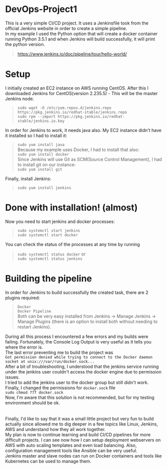 # DevOps-Project1
This is a very simple CI/CD project. It uses a Jenkinsfile took from the official Jenkins website in order to create a simple pipeline.<br/>
In my example I used the Python option that will create a docker container running Python 3.5.1 and when Jenkins will build successfully, it will print the python version.<br/>
>https://www.jenkins.io/doc/pipeline/tour/hello-world/
# Setup
I initially created an EC2 instance on AWS running CentOS.
After this I downloaded Jenkins for CentOS(version 2.235.5) - This will be the master Jenkins node.

>`sudo wget -O /etc/yum.repos.d/jenkins.repo https://pkg.jenkins.io/redhat-stable/jenkins.repo`<br/> 
>`sudo rpm --import https://pkg.jenkins.io/redhat-stable/jenkins.io.key`

In order for Jenkins to work, it needs java also. My EC2 instance didn't have it installed so I had to install it:<br/>
>`sudo yum install java`<br/>
Because my example uses Docker, I had to install that also:<br/>
>`sudo yum install docker`<br/>
Since Jenkins will use Git as SCM(Source Control Management), I had to install git on our instance:<br/>
>`sudo yum install git`


Finally, install Jenkins:<br/>
>`sudo yum install jenkins`
# Done with installation! (almost)
Now you need to start jenkins and docker processes:<br/>
> `sudo systemctl start jenkins`<br/>
> `sudo systemctl start docker`

You can check the status of the processes at any time by running<br/>
>`sudo systemctl status docker` or<br/> 
>`sudo systemctl status jenkins`

# Building the pipeline
In order for Jenkins to build successfully the created task, there are 2 plugins required:<br/>
>`Docker`<br/>
>`Docker Pipeline`<br/>
Both can be very easy installed from Jenkins -> Manage Jenkins -> Manage Plugins (there is an option to install both without needing to restart Jenkins).<br/>


During all this process I encountered a few errors and my builds were failing. Fortunately, the Console Log Output is very useful as it tells you where the error is.<br/>
The last error preventing me to build the project was<br/>
`Got permission denied while trying to connect to the Docker daemon socket at unix:///var/run/docker.sock...`<br/>
After a bit of troubleshooting, I understood that the jenkins service running under the jenkins user couldn't access the docker engine due to permission issues.<br/>
I tried to add the jenkins user to the docker group but still didn't work. 
Finally, I changed the permissions for `docker.sock` file<br/>
`sudo chmod 777 docker.sock`<br/>
Now, I'm aware that this solution is not recommended, but for my testing environment should be ok.<br/><br/><br/>
Finally, I'd like to say that it was a small little project but very fun to build actually since allowed me to dig deeper in a few topics like Linux, Jenkins, AWS and understand how they all work together. <br/>
My plan is now to continue learning and build CI/CD pipelines for more difficult projects.
I can see now how I can setup deployment webservers on AWS with auto scaling templates and even load balancing. Also, configuration management tools like Ansible can be very useful.<br/>
Jenkins master and slave nodes can run on Docker containers and tools like Kubernetes can be used to manage them.
